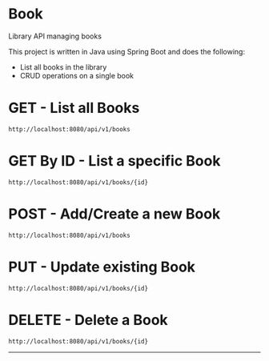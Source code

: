 # Book
Library API managing books

This project is written in Java using Spring Boot and does the following:

* List all books in the library
* CRUD operations on a single book

# GET - List all Books
	http://localhost:8080/api/v1/books
# GET By ID - List a specific Book
	http://localhost:8080/api/v1/books/{id}
# POST - Add/Create a new Book
	http://localhost:8080/api/v1/books
# PUT - Update existing Book
	http://localhost:8080/api/v1/books/{id}
# DELETE - Delete a Book
	http://localhost:8080/api/v1/books/{id}
	
<hr/>
